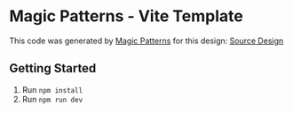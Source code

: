 # Magic Patterns - Vite Template

This code was generated by [Magic Patterns](https://magicpatterns.com) for this design: [Source Design](https://www.magicpatterns.com/c/rcznmsoqtxyaqjaamaypri)

## Getting Started

1. Run `npm install`
2. Run `npm run dev`
